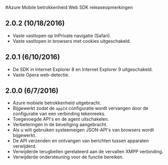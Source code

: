 <properties
    pageTitle="Azure Mobile betrokkenheid Web SDK releaseopmerkingen | Microsoft Azure"
    description="De meest recente updates en procedures voor het Web SDK voor Azure Mobile betrokkenheid"
    services="mobile-engagement"
    documentationCenter="mobile"
    authors="piyushjo"
    manager="erikre"
    editor="" />

<tags
    ms.service="mobile-engagement"
    ms.workload="mobile"
    ms.tgt_pltfrm="web"
    ms.devlang="js"
    ms.topic="article"
    ms.date="10/18/2016"
    ms.author="piyushjo" />


#<a name="azure-mobile-engagement-web-sdk-release-notes"></a>Azure Mobile betrokkenheid Web SDK releaseopmerkingen

## <a name="202-10182016"></a>2.0.2 (10/18/2016)

-   Vaste vastlopen op InPrivate navigatie (Safari).
-   Vaste vastlopen in browsers met cookies uitgeschakeld.

## <a name="201-6102016"></a>2.0.1 (6/10/2016)

-   De SDK in Internet Explorer 8 en Internet Explorer 9 uitgeschakeld.
-   Vaste Opera web-detectie.

## <a name="200-672016"></a>2.0.0 (6/7/2016)

-   Azure mobiele betrokkenheid uitgebracht.
-   Bijgewerkt zodat de `appId` configuratie wordt vervangen door de configuratie van een verbinding tekenreeks.
-   Toegevoegde API's en de agent uitschakelen.
-   Verbeteringen in de beveiliging aangebracht.
-   Als u wilt gebruiken systeemeigen JSON-API's van browsers wordt bijgewerkt.
-   De API verzenden en ontvangen van berichten tussen apparaten verwijderd.
-   Verwijderde terugbellen gerelateerd aan de vervallen XMPP verbinding.
-   Verwijderde ondersteuning voor de functie bereiken.
